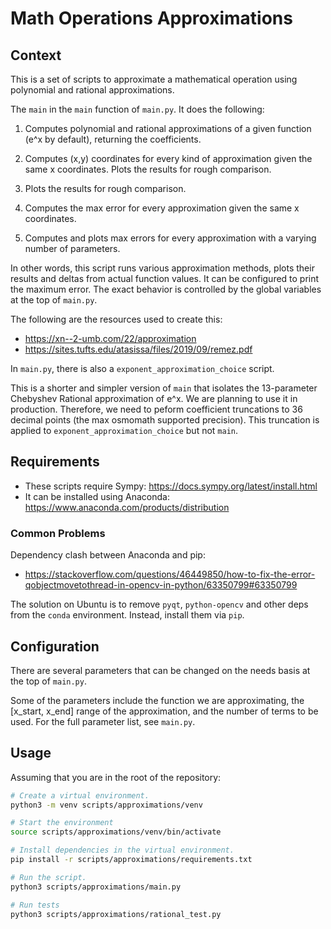 # Math Operations Approximations

## Context

This is a set of scripts to approximate a mathematical operation using polynomial
and rational approximations.

The `main` in the `main` function of `main.py`. It does the following:

1. Computes polynomial and rational approximations of a given function (e^x by default), 
returning the coefficients.

2. Computes (x,y) coordinates for every kind of approximation given the same x coordinates.
Plots the results for rough comparison.

3. Plots the results for rough comparison.

4. Computes the max error for every approximation given the same x coordinates.

5. Computes and plots max errors for every approximation with a varying number of parameters.

In other words, this script runs various approximation methods, plots their results and deltas
from actual function values. It can be configured to print the maximum error.
The exact behavior is controlled by the global variables at the top of `main.py`.

The following are the resources used to create this:
- <https://xn--2-umb.com/22/approximation>
- <https://sites.tufts.edu/atasissa/files/2019/09/remez.pdf>

In `main.py`, there is also a `exponent_approximation_choice` script.

This is a shorter and simpler version of `main` that isolates the 13-parameter
Chebyshev Rational approximation of e^x. We are planning to use it in production.
Therefore, we need to peform coefficient truncations to 36 decimal points
(the max osmomath supported precision). This truncation is applied
to `exponent_approximation_choice` but not `main`.

## Requirements

- These scripts require Sympy: https://docs.sympy.org/latest/install.html
- It can be installed using Anaconda: https://www.anaconda.com/products/distribution

### Common Problems

Dependency clash between Anaconda and pip:
- https://stackoverflow.com/questions/46449850/how-to-fix-the-error-qobjectmovetothread-in-opencv-in-python/63350799#63350799

The solution on Ubuntu is to remove `pyqt`, `python-opencv` and other deps from the `conda` environment. Instead, install them via `pip`.

## Configuration

There are several parameters that can be changed on the needs basis at the
top of `main.py`.

Some of the parameters include the function we are approximating, the [x_start, x_end] range of
the approximation, and the number of terms to be used. For the full parameter list, see `main.py`.

## Usage

Assuming that you are in the root of the repository:

```bash
# Create a virtual environment.
python3 -m venv scripts/approximations/venv

# Start the environment
source scripts/approximations/venv/bin/activate

# Install dependencies in the virtual environment.
pip install -r scripts/approximations/requirements.txt

# Run the script.
python3 scripts/approximations/main.py

# Run tests
python3 scripts/approximations/rational_test.py
```
